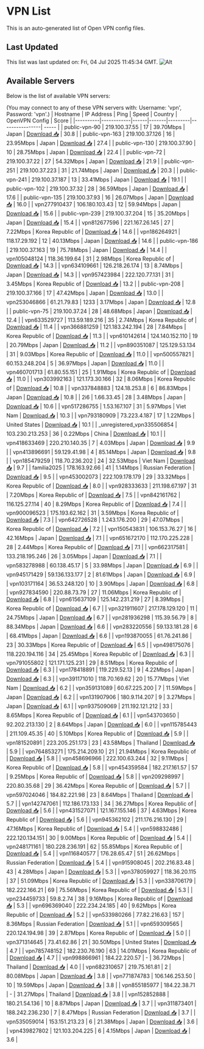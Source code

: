 # VPN List

This is an auto-generated list of Open VPN config files.

## Last Updated

This list was last updated on: Fri, 04 Jul 2025 11:45:34 GMT.
![Alt](https://repobeats.axiom.co/api/embed/186b98318ef1479477931607c1ad7d823f12451f.svg "Repobeats analytics image")

## Available Servers

Below is the list of available VPN servers:

(You may connect to any of these VPN servers with: Username: 'vpn', Password: 'vpn'.)
| Hostname | IP Address | Ping | Speed | Country | OpenVPN Config | Score |
|----------|------------|------|-------|---------|----------------| ----- |
| public-vpn-90 | 219.100.37.55 | 17 | 39.70Mbps | Japan | [Download 📥](./configs/server_0_JP.ovpn) | 30.8 |
| public-vpn-163 | 219.100.37.126 | 16 | 23.95Mbps | Japan | [Download 📥](./configs/server_1_JP.ovpn) | 27.4 |
| public-vpn-130 | 219.100.37.90 | 10 | 28.75Mbps | Japan | [Download 📥](./configs/server_2_JP.ovpn) | 22.4 |
| public-vpn-72 | 219.100.37.22 | 27 | 54.32Mbps | Japan | [Download 📥](./configs/server_3_JP.ovpn) | 21.9 |
| public-vpn-251 | 219.100.37.223 | 31 | 21.74Mbps | Japan | [Download 📥](./configs/server_4_JP.ovpn) | 20.3 |
| public-vpn-241 | 219.100.37.187 | 13 | 33.41Mbps | Japan | [Download 📥](./configs/server_5_JP.ovpn) | 19.1 |
| public-vpn-102 | 219.100.37.32 | 28 | 36.59Mbps | Japan | [Download 📥](./configs/server_6_JP.ovpn) | 17.6 |
| public-vpn-135 | 219.100.37.93 | 16 | 26.07Mbps | Japan | [Download 📥](./configs/server_7_JP.ovpn) | 16.0 |
| vpn277910437 | 106.180.103.43 | 12 | 59.94Mbps | Japan | [Download 📥](./configs/server_8_JP.ovpn) | 15.6 |
| public-vpn-239 | 219.100.37.204 | 15 | 35.20Mbps | Japan | [Download 📥](./configs/server_9_JP.ovpn) | 15.4 |
| vpn812677596 | 221.167.26.145 | 27 | 7.22Mbps | Korea Republic of | [Download 📥](./configs/server_10_KR.ovpn) | 14.6 |
| vpn186264921 | 118.17.29.192 | 12 | 40.13Mbps | Japan | [Download 📥](./configs/server_11_JP.ovpn) | 14.6 |
| public-vpn-186 | 219.100.37.163 | 19 | 75.78Mbps | Japan | [Download 📥](./configs/server_12_JP.ovpn) | 14.4 |
| vpn105048124 | 118.36.199.64 | 31 | 2.98Mbps | Korea Republic of | [Download 📥](./configs/server_13_KR.ovpn) | 14.3 |
| vpn634109661 | 126.218.26.174 | 13 | 8.74Mbps | Japan | [Download 📥](./configs/server_14_JP.ovpn) | 14.3 |
| vpn957423984 | 222.120.77.131 | 31 | 3.45Mbps | Korea Republic of | [Download 📥](./configs/server_15_KR.ovpn) | 13.2 |
| public-vpn-208 | 219.100.37.166 | 17 | 47.42Mbps | Japan | [Download 📥](./configs/server_16_JP.ovpn) | 13.0 |
| vpn253046866 | 61.21.79.83 | 1233 | 3.17Mbps | Japan | [Download 📥](./configs/server_17_JP.ovpn) | 12.8 |
| public-vpn-75 | 219.100.37.24 | 28 | 48.68Mbps | Japan | [Download 📥](./configs/server_18_JP.ovpn) | 12.4 |
| vpn633529727 | 113.59.189.216 | 35 | 2.74Mbps | Korea Republic of | [Download 📥](./configs/server_19_KR.ovpn) | 11.4 |
| vpn366881259 | 121.183.242.194 | 28 | 7.84Mbps | Korea Republic of | [Download 📥](./configs/server_20_KR.ovpn) | 11.3 |
| vpn610142614 | 124.140.152.110 | 19 | 20.79Mbps | Japan | [Download 📥](./configs/server_21_JP.ovpn) | 11.2 |
| vpn890351087 | 125.129.53.134 | 31 | 9.03Mbps | Korea Republic of | [Download 📥](./configs/server_22_KR.ovpn) | 11.0 |
| vpn500557821 | 60.153.248.204 | 5 | 36.97Mbps | Japan | [Download 📥](./configs/server_23_JP.ovpn) | 11.0 |
| vpn460701713 | 61.80.55.151 | 25 | 1.91Mbps | Korea Republic of | [Download 📥](./configs/server_24_KR.ovpn) | 11.0 |
| vpn303992163 | 121.173.30.166 | 32 | 8.06Mbps | Korea Republic of | [Download 📥](./configs/server_25_KR.ovpn) | 10.8 |
| vpn337848883 | 124.18.253.8 | 6 | 86.83Mbps | Japan | [Download 📥](./configs/server_26_JP.ovpn) | 10.8 |
| 2i6 | 1.66.33.45 | 28 | 3.48Mbps | Japan | [Download 📥](./configs/server_27_JP.ovpn) | 10.6 |
| vpn517286755 | 1.53.167.107 | 31 | 5.97Mbps | Viet Nam | [Download 📥](./configs/server_28_VN.ovpn) | 10.3 |
| vpn793180909 | 73.223.4.187 | 17 | 1.22Mbps | United States | [Download 📥](./configs/server_29_US.ovpn) | 10.1 |
| _unregistered_vpn335506854 | 103.230.213.253 | 36 | 0.22Mbps | China | [Download 📥](./configs/server_30_CN.ovpn) | 10.1 |
| vpn418633469 | 220.210.140.35 | 7 | 4.03Mbps | Japan | [Download 📥](./configs/server_31_JP.ovpn) | 9.9 |
| vpn413896691 | 59.129.41.98 | 4 | 85.14Mbps | Japan | [Download 📥](./configs/server_32_JP.ovpn) | 9.8 |
| vpn185479259 | 118.70.236.202 | 24 | 32.53Mbps | Viet Nam | [Download 📥](./configs/server_33_VN.ovpn) | 9.7 |
| familia2025 | 178.163.92.66 | 41 | 1.14Mbps | Russian Federation | [Download 📥](./configs/server_34_RU.ovpn) | 9.5 |
| vpn453002073 | 222.109.178.179 | 29 | 33.32Mbps | Korea Republic of | [Download 📥](./configs/server_35_KR.ovpn) | 8.0 |
| vpn928333633 | 211.198.67.197 | 31 | 7.20Mbps | Korea Republic of | [Download 📥](./configs/server_36_KR.ovpn) | 7.5 |
| vpn842161762 | 116.125.27.114 | 40 | 8.29Mbps | Korea Republic of | [Download 📥](./configs/server_37_KR.ovpn) | 7.4 |
| vpn900096523 | 175.193.62.162 | 31 | 3.59Mbps | Korea Republic of | [Download 📥](./configs/server_38_KR.ovpn) | 7.3 |
| vpn642726528 | 1.243.176.200 | 29 | 47.07Mbps | Korea Republic of | [Download 📥](./configs/server_39_KR.ovpn) | 7.2 |
| vpn150543831 | 106.153.76.27 | 16 | 42.16Mbps | Japan | [Download 📥](./configs/server_40_JP.ovpn) | 7.1 |
| vpn651672170 | 112.170.225.228 | 28 | 2.44Mbps | Korea Republic of | [Download 📥](./configs/server_41_KR.ovpn) | 7.1 |
| vpn662317581 | 133.218.195.246 | 26 | 3.05Mbps | Japan | [Download 📥](./configs/server_42_JP.ovpn) | 7.1 |
| vpn583278988 | 60.138.45.17 | 5 | 33.98Mbps | Japan | [Download 📥](./configs/server_43_JP.ovpn) | 6.9 |
| vpn945171429 | 59.136.133.177 | 2 | 81.61Mbps | Japan | [Download 📥](./configs/server_44_JP.ovpn) | 6.9 |
| vpn103171164 | 36.53.248.120 | 10 | 3.90Mbps | Japan | [Download 📥](./configs/server_45_JP.ovpn) | 6.8 |
| vpn927834590 | 220.88.73.79 | 27 | 11.06Mbps | Korea Republic of | [Download 📥](./configs/server_46_KR.ovpn) | 6.8 |
| vpn615637109 | 125.142.231.219 | 27 | 8.39Mbps | Korea Republic of | [Download 📥](./configs/server_47_KR.ovpn) | 6.7 |
| vpn321911607 | 217.178.129.120 | 11 | 24.75Mbps | Japan | [Download 📥](./configs/server_48_JP.ovpn) | 6.7 |
| vpn281936298 | 115.39.56.79 | 8 | 88.34Mbps | Japan | [Download 📥](./configs/server_49_JP.ovpn) | 6.6 |
| vpn283220556 | 59.133.181.28 | 6 | 68.41Mbps | Japan | [Download 📥](./configs/server_50_JP.ovpn) | 6.6 |
| vpn193870055 | 61.76.241.86 | 23 | 30.33Mbps | Korea Republic of | [Download 📥](./configs/server_51_KR.ovpn) | 6.5 |
| vpn498175076 | 118.220.194.116 | 34 | 25.45Mbps | Korea Republic of | [Download 📥](./configs/server_52_KR.ovpn) | 6.3 |
| vpn791055802 | 121.171.125.231 | 29 | 8.51Mbps | Korea Republic of | [Download 📥](./configs/server_53_KR.ovpn) | 6.3 |
| vpn178418891 | 119.229.52.13 | 9 | 4.22Mbps | Japan | [Download 📥](./configs/server_54_JP.ovpn) | 6.3 |
| vpn391171010 | 118.70.169.62 | 20 | 15.77Mbps | Viet Nam | [Download 📥](./configs/server_55_VN.ovpn) | 6.2 |
| vpn359131089 | 60.67.225.200 | 7 | 11.59Mbps | Japan | [Download 📥](./configs/server_56_JP.ovpn) | 6.2 |
| vpn131907906 | 180.9.114.207 | 9 | 3.27Mbps | Japan | [Download 📥](./configs/server_57_JP.ovpn) | 6.1 |
| vpn937509069 | 211.192.121.212 | 33 | 8.65Mbps | Korea Republic of | [Download 📥](./configs/server_58_KR.ovpn) | 6.1 |
| vpn543703650 | 92.202.213.130 | 2 | 8.64Mbps | Japan | [Download 📥](./configs/server_59_JP.ovpn) | 6.0 |
| vpn115785443 | 211.109.45.35 | 40 | 5.10Mbps | Korea Republic of | [Download 📥](./configs/server_60_KR.ovpn) | 5.9 |
| vpn181520891 | 223.205.251.173 | 23 | 43.58Mbps | Thailand | [Download 📥](./configs/server_61_TH.ovpn) | 5.9 |
| vpn764853271 | 175.214.209.10 | 21 | 21.94Mbps | Korea Republic of | [Download 📥](./configs/server_62_KR.ovpn) | 5.8 |
| vpn458696966 | 222.100.63.244 | 32 | 9.11Mbps | Korea Republic of | [Download 📥](./configs/server_63_KR.ovpn) | 5.8 |
| vpn454359584 | 182.217.161.57 | 57 | 9.25Mbps | Korea Republic of | [Download 📥](./configs/server_64_KR.ovpn) | 5.8 |
| vpn209298997 | 220.80.35.68 | 29 | 36.42Mbps | Korea Republic of | [Download 📥](./configs/server_65_KR.ovpn) | 5.7 |
| vpn597024046 | 184.82.221.98 | 23 | 8.64Mbps | Thailand | [Download 📥](./configs/server_66_TH.ovpn) | 5.7 |
| vpn142747061 | 112.186.173.133 | 34 | 36.27Mbps | Korea Republic of | [Download 📥](./configs/server_67_KR.ovpn) | 5.6 |
| vpn431527071 | 121.167.155.146 | 37 | 4.63Mbps | Korea Republic of | [Download 📥](./configs/server_68_KR.ovpn) | 5.6 |
| vpn945362102 | 211.176.216.130 | 29 | 47.16Mbps | Korea Republic of | [Download 📥](./configs/server_69_KR.ovpn) | 5.4 |
| vpn598832486 | 222.120.134.151 | 30 | 9.00Mbps | Korea Republic of | [Download 📥](./configs/server_70_KR.ovpn) | 5.4 |
| vpn248171161 | 180.228.236.191 | 62 | 55.85Mbps | Korea Republic of | [Download 📥](./configs/server_71_KR.ovpn) | 5.4 |
| vpn116840577 | 176.28.65.47 | 51 | 26.62Mbps | Russian Federation | [Download 📥](./configs/server_72_RU.ovpn) | 5.4 |
| vpn915908045 | 202.216.83.48 | 43 | 4.28Mbps | Japan | [Download 📥](./configs/server_73_JP.ovpn) | 5.3 |
| vpn378059927 | 118.36.20.115 | 37 | 51.09Mbps | Korea Republic of | [Download 📥](./configs/server_74_KR.ovpn) | 5.3 |
| vpn338706179 | 182.222.166.21 | 69 | 75.56Mbps | Korea Republic of | [Download 📥](./configs/server_75_KR.ovpn) | 5.3 |
| vpn234459733 | 59.8.2.74 | 38 | 9.16Mbps | Korea Republic of | [Download 📥](./configs/server_76_KR.ovpn) | 5.3 |
| vpn696369040 | 222.234.24.185 | 40 | 9.62Mbps | Korea Republic of | [Download 📥](./configs/server_77_KR.ovpn) | 5.2 |
| vpn533980266 | 77.82.216.63 | 157 | 8.36Mbps | Russian Federation | [Download 📥](./configs/server_78_RU.ovpn) | 5.1 |
| vpn659309565 | 220.124.194.98 | 39 | 2.87Mbps | Korea Republic of | [Download 📥](./configs/server_79_KR.ovpn) | 5.0 |
| vpn371314645 | 73.41.62.86 | 21 | 30.50Mbps | United States | [Download 📥](./configs/server_80_US.ovpn) | 4.7 |
| vpn785748152 | 182.230.76.190 | 63 | 14.01Mbps | Korea Republic of | [Download 📥](./configs/server_81_KR.ovpn) | 4.7 |
| vpn998866961 | 184.22.220.57 | - | 36.72Mbps | Thailand | [Download 📥](./configs/server_82_TH.ovpn) | 4.0 |
| vpn682310657 | 219.75.161.81 | 2 | 80.08Mbps | Japan | [Download 📥](./configs/server_83_JP.ovpn) | 3.8 |
| vpn771874783 | 106.146.253.50 | 10 | 19.59Mbps | Japan | [Download 📥](./configs/server_84_JP.ovpn) | 3.8 |
| vpn855185977 | 184.22.38.71 | - | 31.27Mbps | Thailand | [Download 📥](./configs/server_85_TH.ovpn) | 3.8 |
| vpn152852888 | 180.21.54.136 | 10 | 8.87Mbps | Japan | [Download 📥](./configs/server_86_JP.ovpn) | 3.7 |
| vpn311873401 | 188.242.236.230 | 7 | 8.47Mbps | Russian Federation | [Download 📥](./configs/server_87_RU.ovpn) | 3.7 |
| vpn535059014 | 153.151.213.23 | 6 | 21.38Mbps | Japan | [Download 📥](./configs/server_88_JP.ovpn) | 3.6 |
| vpn439827802 | 121.103.204.225 | 6 | 4.15Mbps | Japan | [Download 📥](./configs/server_89_JP.ovpn) | 3.6 |
